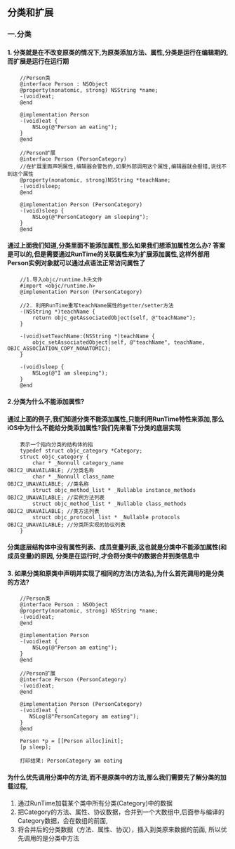 ## 分类和扩展

### 一.分类
#### 1. 分类就是在不改变原类的情况下,为原类添加方法、属性,分类是运行在编辑期的,而扩展是运行在运行期
        //Person类
        @interface Person : NSObject
        @property(nonatomic, strong) NSString *name;
        -(void)eat;
        @end
        
        @implementation Person
        -(void)eat {
            NSLog(@"Person am eating");
        }
        @end
        
        //Person扩展
        @interface Person (PersonCategory)
        //在扩展里面声明属性,编辑器会警告的,如果外部调用这个属性,编辑器就会报错,说找不到这个属性
        @property(nonatomic, strong)NSString *teachName;
        -(void)sleep;
        @end
        
        @implementation Person (PersonCategory)
        -(void)sleep {
            NSLog(@"PersonCategory am sleeping");
        }
        @end
#### 通过上面我们知道,分类里面不能添加属性,那么如果我们想添加属性怎么办? 答案是可以的,但是需要通过RunTime的关联属性来为扩展添加属性,这样外部用Person实例对象就可以通过点语法正常访问属性了
        //1.导入objc/runtime.h头文件
        #import <objc/runtime.h>
        @implementation Person (PersonCategory)
        
        //2. 利用RunTime重写teachName属性的getter/setter方法
        -(NSString *)teachName {
            return objc_getAssociatedObject(self, @"teachName");
        }

        -(void)setTeachName:(NSString *)teachName {
            objc_setAssociatedObject(self, @"teachName", teachName, OBJC_ASSOCIATION_COPY_NONATOMIC);
        }

        -(void)sleep {
            NSLog(@"I am sleeping");
        }
        @end
#### 2.分类为什么不能添加属性? 
#### 通过上面的例子,我们知道分类不能添加属性,只能利用RunTime特性来添加,那么iOS中为什么不能给分类添加属性?我们先来看下分类的底层实现
        表示一个指向分类的结构体的指
        typedef struct objc_category *Category;
        struct objc_category {
            char * _Nonnull category_name                            OBJC2_UNAVAILABLE; //分类名称
            char * _Nonnull class_name                               OBJC2_UNAVAILABLE; //类名称
            struct objc_method_list * _Nullable instance_methods     OBJC2_UNAVAILABLE; //实例方法列表
            struct objc_method_list * _Nullable class_methods        OBJC2_UNAVAILABLE; //类方法列表
            struct objc_protocol_list * _Nullable protocols          OBJC2_UNAVAILABLE; //分类所实现的协议列表
        }  
#### 分类底层结构体中没有属性列表、成员变量列表,这也就是分类中不能添加属性(和成员变量)的原因, 分类是在运行时,才会将分类中的数据合并到类信息中

#### 3. 如果分类和原类中声明并实现了相同的方法(方法名),为什么首先调用的是分类的方法?

        //Person类
        @interface Person : NSObject
        @property(nonatomic, strong) NSString *name;
        -(void)eat;
        @end

        @implementation Person
        -(void)eat {
            NSLog(@"Person am eating");
        }
        @end
        
        //Person扩展
        @interface Person (PersonCategory)
        -(void)eat;
        @end

        @implementation Person (PersonCategory)
        -(void)eat {
           NSLog(@"PersonCategory am eating");
        }
        @end
        
        Person *p = [[Person alloc]init];
        [p sleep];
        
        打印结果: PersonCategory am eating
#### 为什么优先调用分类中的方法,而不是原类中的方法,那么我们需要先了解分类的加载过程,
1. 通过RunTime加载某个类中所有分类(Category)中的数据
2. 把Category的方法、属性、协议数据，合并到一个大数组中,后面参与编译的Category数据，会在数组的前面,
3. 将合并后的分类数据（方法、属性、协议），插入到类原来数据的前面, 所以优先调用的是分类中方法
